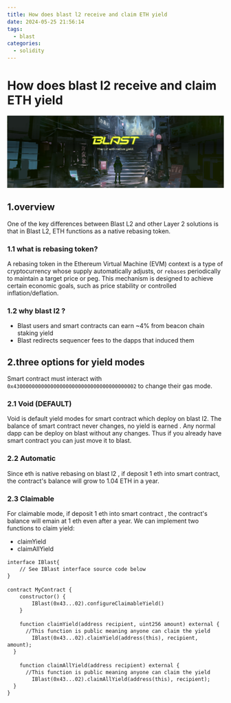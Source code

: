 ```yaml
---
title: How does blast l2 receive and claim ETH yield
date: 2024-05-25 21:56:14
tags:
  - blast
categories:
  - solidity
---
```

# How does blast l2 receive and claim ETH yield

![](https://raw.githubusercontent.com/coffiasd/images/main/202405252224205.png "blast l2")

## 1.overview
One of the key differences between Blast L2 and other Layer 2 solutions is that in Blast L2, ETH functions as a native rebasing token.

### 1.1 what is rebasing token?
 A rebasing token in the Ethereum Virtual Machine (EVM) context is a type of cryptocurrency whose supply automatically adjusts, or `rebases` periodically to maintain a target price or peg. This mechanism is designed to achieve certain economic goals, such as price stability or controlled inflation/deflation.
### 1.2 why blast l2 ?
- Blast users and smart contracts can earn ~4% from beacon chain staking yield
- Blast redirects sequencer fees to the dapps that induced them

## 2.three options for yield modes
Smart contract must interact with `0x4300000000000000000000000000000000000002` to change their gas mode.

### 2.1 Void (DEFAULT)
Void is default yield modes for smart contract which deploy on blast l2. The balance of smart contract never changes, no yield is earned . Any normal dapp can be deploy on blast without any changes.
Thus if you already have smart contract you can just move it to blast.

### 2.2 Automatic
Since eth is native rebasing on blast l2 , if deposit 1 eth into smart contract, the contract's balance will grow to 1.04 ETH in a year. 

### 2.3 Claimable
For claimable mode, if deposit 1 eth into smart contract , the contract's balance will emain at 1 eth even after a year. We can implement two functions to claim yield:
- claimYield
- claimAllYield

```solidity
interface IBlast{
    // See IBlast interface source code below
}

contract MyContract {
	constructor() {
		IBlast(0x43...02).configureClaimableYield()
	}

	function claimYield(address recipient, uint256 amount) external {
	  //This function is public meaning anyone can claim the yield
		IBlast(0x43...02).claimYield(address(this), recipient, amount);
  }

	function claimAllYield(address recipient) external {
	  //This function is public meaning anyone can claim the yield
		IBlast(0x43...02).claimAllYield(address(this), recipient);
  }
}
```
